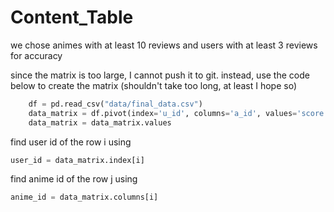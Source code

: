 #  Content_Table

we chose animes with at least 10 reviews and users with at least 3 reviews for accuracy 

since the matrix is too large, I cannot push it to git. instead, use the code below to create the matrix (shouldn't take too long, at least I hope so)
```python
    df = pd.read_csv("data/final_data.csv")
    data_matrix = df.pivot(index='u_id', columns='a_id', values='score').fillna(0)
    data_matrix = data_matrix.values
```
find user id of the row i using 
```python
user_id = data_matrix.index[i]
```
find anime id of the row j using 
```python
anime_id = data_matrix.columns[i]
```